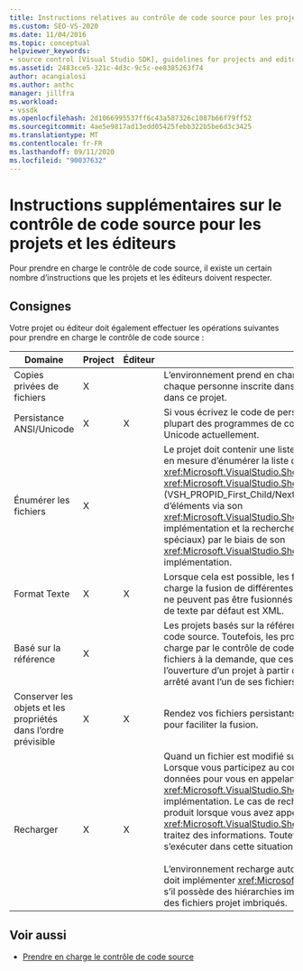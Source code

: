 ```yaml
---
title: Instructions relatives au contrôle de code source pour les projets et les éditeurs
ms.custom: SEO-VS-2020
ms.date: 11/04/2016
ms.topic: conceptual
helpviewer_keywords:
- source control [Visual Studio SDK], guidelines for projects and editors
ms.assetid: 2483cce5-321c-4d3c-9c5c-ee8385263f74
author: acangialosi
ms.author: anthc
manager: jillfra
ms.workload:
- vssdk
ms.openlocfilehash: 2d1066995537ff6c43a587326c1087b66f79ff52
ms.sourcegitcommit: 4ae5e9817ad13edd05425febb322b5be6d3c3425
ms.translationtype: MT
ms.contentlocale: fr-FR
ms.lasthandoff: 09/11/2020
ms.locfileid: "90037632"
---
```

# <a name="additional-source-control-guidelines-for-projects-and-editors"></a>Instructions supplémentaires sur le contrôle de code source pour les projets et les éditeurs
Pour prendre en charge le contrôle de code source, il existe un certain nombre d’instructions que les projets et les éditeurs doivent respecter.

## <a name="guidelines"></a>Consignes
 Votre projet ou éditeur doit également effectuer les opérations suivantes pour prendre en charge le contrôle de code source :

|Domaine|Project|Éditeur|Détails|
|----------|-------------|------------|-------------|
|Copies privées de fichiers|X||L’environnement prend en charge les copies privées des fichiers. Autrement dit, chaque personne inscrite dans le projet possède sa propre copie privée des fichiers dans ce projet.|
|Persistance ANSI/Unicode|X|X|Si vous écrivez le code de persistance, conservez les fichiers au format ANSI, car la plupart des programmes de contrôle de code source ne prennent pas en charge Unicode actuellement.|
|Énumérer les fichiers|X||Le projet doit contenir une liste spécifique de tous les fichiers qu’il contient et doit être en mesure d’énumérer la liste des fichiers à l’aide du <xref:Microsoft.VisualStudio.Shell.Interop.IVsSccProject2> ou <xref:Microsoft.VisualStudio.Shell.Interop.IVsHierarchy.GetProperty%2A> (VSH_PROPID_First_Child/Next_Sibling). Le projet doit également exposer les noms d’éléments via son <xref:Microsoft.VisualStudio.Shell.Interop.IVsProject.GetMkDocument%2A> implémentation et la recherche de nom de prise en charge (y compris les fichiers spéciaux) par le biais de son <xref:Microsoft.VisualStudio.Shell.Interop.IVsProject.IsDocumentInProject%2A> implémentation.|
|Format Texte|X|X|Lorsque cela est possible, les fichiers doivent être au format texte pour prendre en charge la fusion de différentes versions. Les fichiers qui ne sont pas au format texte ne peuvent pas être fusionnés avec d’autres versions du fichier par la suite. Le format de texte par défaut est XML.|
|Basé sur la référence|X||Les projets basés sur la référence sont facilement pris en charge dans le contrôle de code source. Toutefois, les projets basés sur des répertoires sont également pris en charge par le contrôle de code source tant que le projet peut produire une liste de ses fichiers à la demande, que ces fichiers existent sur le disque ou non. Lors de l’ouverture d’un projet à partir du contrôle de code source, le fichier projet est d’abord arrêté avant l’un de ses fichiers.|
|Conserver les objets et les propriétés dans l’ordre prévisible|X|X|Rendez vos fichiers persistants dans un ordre prévisible, tel que l’ordre alphabétique, pour faciliter la fusion.|
|Recharger|X|X|Quand un fichier est modifié sur le disque, votre éditeur doit pouvoir le recharger. Lorsque vous participez au contrôle de code source, l’environnement recharge les données pour vous en appelant votre <xref:Microsoft.VisualStudio.Shell.Interop.IVsPersistDocData2.ReloadDocData%2A> implémentation. Le cas de rechargement le plus difficile est lorsqu’une extraction se produit lorsque vous avez appelé IVsQueryEditQuerySave :: et que vous <xref:Microsoft.VisualStudio.Shell.Interop.IVsQueryEditQuerySave2.QueryEditFiles%2A> traitez des informations. Toutefois, votre code de rechargement doit pouvoir s’exécuter dans cette situation.<br /><br /> L’environnement recharge automatiquement les fichiers projet. Toutefois, un projet doit implémenter <xref:Microsoft.VisualStudio.Shell.Interop.IVsPersistHierarchyItem2> s’il possède des hiérarchies imbriquées afin de prendre en charge le rechargement des fichiers projet imbriqués.|

## <a name="see-also"></a>Voir aussi
- [Prendre en charge le contrôle de code source](../../extensibility/internals/supporting-source-control.md)
